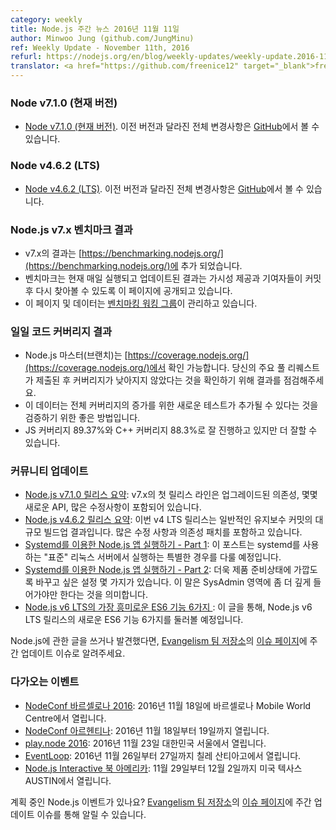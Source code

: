 ```yaml
---
category: weekly
title: Node.js 주간 뉴스 2016년 11월 11일
author: Minwoo Jung (github.com/JungMinu)
ref: Weekly Update - November 11th, 2016
refurl: https://nodejs.org/en/blog/weekly-updates/weekly-update.2016-11-11
translator: <a href="https://github.com/freenice12" target="_blank">freenice12</a>
---
```


<!--
### Node v7.1.0 (Current)

* [Node v7.1.0 (Current)](https://nodejs.org/en/blog/release/v7.1.0/). The complete changelog can be found [on GitHub](https://github.com/nodejs/node/blob/master/CHANGELOG.md).
-->

### Node v7.1.0 (현재 버전)

* [Node v7.1.0 (현재 버전)](https://nodejs.org/en/blog/release/v7.1.0/). 이전 버전과 달라진 전체 변경사항은 [GitHub](https://github.com/nodejs/node/blob/master/CHANGELOG.md)에서 볼 수 있습니다.

<!--
### Node v4.6.2 (LTS)

* [Node v4.6.2 (LTS)](https://nodejs.org/en/blog/release/v4.6.2/). The complete changelog can be found [on GitHub](https://github.com/nodejs/node/blob/master/CHANGELOG.md).
-->

### Node v4.6.2 (LTS)

* [Node v4.6.2 (LTS)](https://nodejs.org/en/blog/release/v4.6.2/). 이전 버전과 달라진 전체 변경사항은 [GitHub](https://github.com/nodejs/node/blob/master/CHANGELOG.md)에서 볼 수 있습니다.

<!--
### Node.js Benchmarks Results for v7.x

* Results for v7.x added to [https://benchmarking.nodejs.org/](https://benchmarking.nodejs.org/)
* Benchmarks are curently run daily and the updated results published on this page in order to provide visibility and to encourage contributors to look for possible regressions after their commits go in.
* This page/data is maintained by the [benchmarking working group](https://github.com/nodejs/benchmarking/blob/master/README.md).
-->

### Node.js v7.x 벤치마크 결과

* v7.x의 결과는 [https://benchmarking.nodejs.org/](https://benchmarking.nodejs.org/)에 추가 되었습니다.
* 벤치마크는 현재 매일 실행되고 업데이트된 결과는 가시성 제공과 기여자들이 커밋 후 다시 찾아볼 수 있도록 이 페이지에 공개되고 있습니다.
* 이 페이지 및 데이터는 [벤치마킹 워킹 그룹](https://github.com/nodejs/benchmarking/blob/master/README.md)이 관리하고 있습니다.

<!--
### Daily Code Coverage Results

* Now available for Node.js master at: https://coverage.nodejs.org/. Please check results after your major PRs land to ensure coverage is not regressed.
* This data is also a good way to identify where new tests can be added to improve the overall coverage numbers.
* We are doing pretty well at 89.37% JS coverage and 88.3% C++ coverage but we can always do better.
-->

### 일일 코드 커버리지 결과

* Node.js 마스터(브랜치)는 [https://coverage.nodejs.org/](https://coverage.nodejs.org/)에서 확인 가능합니다. 당신의 주요 풀 리퀘스트가 제출된 후 커버리지가 낮아지지 않았다는 것을 확인하기 위해 결과를 점검해주세요.
* 이 데이터는 전체 커버리지의 증가를 위한 새로운 테스트가 추가될 수 있다는 것을 검증하기 위한 좋은 방법입니다.
* JS 커버리지 89.37%와 C++ 커버리지 88.3%로 잘 진행하고 있지만 더 잘할 수 있습니다.

<!--
### Community Updates

* [Node.js v7.1.0 Release Brief](https://nodesource.com/blog/node-js-v-7-1-0-release-brief): This first release to the v7.x release line comes with upgraded dependencies, a couple new APIs, and a plenty of fixes.
* [Node.js v4.6.2 Release Brief](https://nodesource.com/blog/node-js-v-4-6-2-release-brief): This v4 LTS release is the result of a large buildup of regular maintenance commits. Contains a sizable amount of fixes and dependency patches.
* [Running Your Node.js App With Systemd - Part 1](https://nodesource.com/blog/running-your-node-js-app-with-systemd-part-1): This post is going to cover the specific case of running something on a "standard" Linux server that uses systemd.
* [Running Your Node.js App With Systemd - Part 2](https://nodesource.com/blog/running-your-node-js-app-with-systemd-part-2): There are a few things we'd like to change about our setup to make it more production ready, which means we're going to have to dive a bit deeper into SysAdmin land.
* [6 of the Most Exciting ES6 Features in Node.js v6 LTS](https://nodesource.com/blog/six-of-the-most-exciting-es6-features-in-node-js-v6-lts): With this article, we'll take a look at six of the best new ES6 features that are in the Node.js v6 LTS release.

If you have spotted or written something about Node.js, do come over to our [Evangelism team repo](https://github.com/nodejs/evangelism) and suggest it on the [Issues page](https://github.com/nodejs/evangelism/issues), specifically the Weekly Updates issue.
-->

### 커뮤니티 업데이트

* [Node.js v7.1.0 릴리스 요약](https://nodesource.com/blog/node-js-v-7-1-0-release-brief): v7.x의 첫 릴리스 라인은 업그레이드된 의존성, 몇몇 새로운 API, 많은 수정사항이 포함되어 있습니다.
* [Node.js v4.6.2 릴리스 요약](https://nodesource.com/blog/node-js-v-4-6-2-release-brief): 이번 v4 LTS 릴리스는 일반적인 유지보수 커밋의 대규모 빌드업 결과입니다. 많은 수정 사항과 의존성 패치를 포함하고 있습니다.
* [Systemd를 이용한 Node.js 앱 실행하기 - Part 1](https://nodesource.com/blog/running-your-node-js-app-with-systemd-part-1): 이 포스트는 systemd를 사용하는 "표준" 리눅스 서버에서 실행하는 특별한 경우를 다룰 예정입니다.
* [Systemd를 이용한 Node.js 앱 실행하기 - Part 2](https://nodesource.com/blog/running-your-node-js-app-with-systemd-part-2): 더욱 제품 준비상태에 가깝도록 바꾸고 싶은 설정 몇 가지가 있습니다. 이 말은 SysAdmin 영역에 좀 더 깊게 들어가야만 한다는 것을 의미합니다.
* [Node.js v6 LTS의 가장 흥미로운 ES6 기능 6가지 ](https://nodesource.com/blog/six-of-the-most-exciting-es6-features-in-node-js-v6-lts): 이 글을 통해, Node.js v6 LTS 릴리스의  새로운 ES6 기능 6가지를 둘러볼 예정입니다.

Node.js에 관한 글을 쓰거나 발견했다면, [Evangelism 팀 저장소](https://github.com/nodejs/evangelism)의 [이슈 페이지](https://github.com/nodejs/evangelism/issues/)에 주간 업데이트 이슈로 알려주세요.

<!--
### Upcoming Events

* [NodeConf Barcelona 2016](http://barcelona.nodeconf.com/): 18th November 2016 · Barcelona Mobile World Centre
* [NodeConf Argentina](https://2016.nodeconf.com.ar): 18 - 19 November, 2016
* [play.node 2016](http://playnode.io/2016/): 23rd November 2016 · Seoul, South Korea
* [EventLoop](http://eventloop.noders.com/): 26th - 27th November, 2016 · Santiago, Chile.
* [Node.js Interactive North America](http://events.linuxfoundation.org/events/node-interactive): November 29th - December 2nd · AUSTIN, TEXAS, US

Have an event about Node.js coming up? You can put your events here through the [Evangelism team repo](https://github.com/nodejs/evangelism) and announce it in the [Issues page](https://github.com/nodejs/evangelism/issues), specifically the Weekly Updates issue.
-->

### 다가오는 이벤트

* [NodeConf 바르셀로나 2016](http://barcelona.nodeconf.com/): 2016년 11월 18일에 바르셀로나 Mobile World Centre에서 열립니다.
* [NodeConf 아르헨티나](https://2016.nodeconf.com.ar): 2016년 11월 18일부터 19일까지 열립니다.
* [play.node 2016](http://playnode.io/2016/): 2016년 11월 23일 대한민국 서울에서 열립니다.
* [EventLoop](http://eventloop.noders.com/): 2016년 11월 26일부터 27일까지 칠레 산티아고에서 열립니다.
* [Node.js Interactive 북 아메리카](http://events.linuxfoundation.org/events/node-interactive): 11월 29일부터 12월 2일까지 미국 텍사스 AUSTIN에서 열립니다.

계획 중인 Node.js 이벤트가 있나요? [Evangelism 팀 저장소](https://github.com/nodejs/evangelism)의 [이슈 페이지](https://github.com/nodejs/evangelism/issues)에 주간 업데이트 이슈를 통해 알릴 수 있습니다.